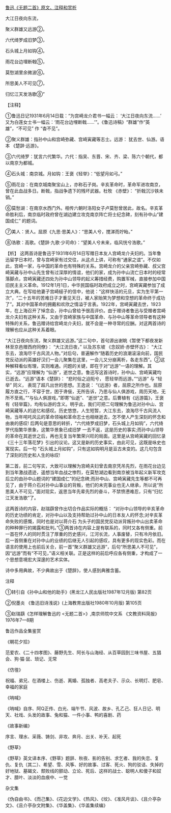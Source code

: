 [鲁迅《无题二首》原文、注释和赏析](https://www.vrrw.net/wx/9313.html)

大江日夜向东流，

聚义群雄又远游②。

六代绮罗成旧梦③，

石头城上月如钩④。

雨花台边埋断戟⑤，

莫愁湖里余微波⑥。

所思美人不可见⑦，

归忆江天发浩歌⑧”

【注释】

①鲁迅日记1931年6月14日载：“为宫崎龙介君书一幅云： ‘大江日夜向东流……’ 又为白莲女士书一幅云：‘雨花台边埋断戟……’”。《鲁迅诗稿》“群雄”作“英雄”，“不可见” 作 “杳不见”。

②聚义群雄：指孙中山和宫崎弥藏、宫崎寅藏等志士。远游： 犹去世、仙游。语本 《楚辞·远游》。

③六代绮罗：犹言六代繁华。六代：指吴、东晋、宋、齐、梁、陈六个朝代，都以南京为都城。

④石头城：南京城。月如钩：王褒《轻举》：“低望月如弓。”

⑤雨花台：在南京城南聚宝山上，亦称石子岗。辛亥革命时，革命军进攻南京，曾在此血战多日。断戟，指战争遗下的残坏武器。杜牧 《赤壁》： “折戟沉沙铁未销。”

⑥莫愁湖：在南京水西门外。相传六朝时洛阳女子卢莫愁曾居此，故名。辛亥革命胜利后，南京临时政府曾在湖边建立攻克南京阵亡将士纪念碑，刻有孙中山“建国成仁” 的题词。

⑦美人：贤人。屈原《九思·思美人》：“思美人兮，搅涕而竚眙。”

⑧浩歌：高歌。《楚辞·九歌·少司命》：“望美人兮未来，临风恍兮浩歌。”



【析】 这两首诗是鲁迅于1931年6月14日写赠日本友人宫崎龙介夫妇的。当年鲁迅留学日本时，曾与宫崎家有过交往，从这点上讲，可称有“通家之谊”。不仅如此，宫崎一家，与中国的革命也有特殊的关系。宫崎龙介的父亲宫崎弥藏、叔父宫崎寅藏与孙中山先生曾有过深厚的情谊，他们的家，成为孙中山流亡日本时的经常落脚点，宫崎寅藏还四处为孙中山领导的起义筹措经费，购置军械，直接参加中国旧民主主义革命。1912年1月1日，中华民国临时政府成立之时，宫崎寅藏参加了成立大典。在写给他妻子宫崎槌子的信中，他说：“这样快活的元旦，实为生平第一次”，“二十五年的苦难日子才重见天日，被人家贻笑为梦想和空想的革命终于成功了”。其对中国革命的拥戴和欢欣之情溢于言表。1922年，宫崎寅藏去世，1923年，在上海召开了悼念会，孙中山曾给予很高评价。由于赠诗者鲁迅与受赠者宫崎龙介夫妇有这种关系，又由于宫崎家族与中国革命、与孙中山等革命领导者有这种特殊的关系，鲁迅赠诗给宫崎龙介夫妇，就不会是一种寻常的应酬。对这两首诗的理解也应从这种关系着眼。

“大江日夜向东流，聚义群雄又远游。”这二句中，首句源出谢眺《暂使下都夜发新林至京邑赠西府同僚》： “大江流日夜，” 以及苏东坡 《念奴娇·赤壁怀古》： “大江东去，浪淘尽千古风流人物。”对后句，普遍解作“随着历史的浪潮滚滚向前，国民党反动派的英雄好汉们一会儿聚集在这里，一会儿又分崩离析，各走东西”。②这种解释看似有理，实则难通。问题的关键，即在于对“远游”一语的理解。其实，“远游”应理解为 “仙游”，逝世之意。鲁迅写这首诗时，孙中山、宫崎寅藏均已逝去。“远游”语本《楚辞》： “悲时俗之迫阨兮， 愿轻举而远游。”“远游” 与 “轻举” 同义， 表现了超凡出世的思想。王逸说： “《远游》者，屈原之所作也。屈原履方直之行，不容于世，困于谗佞，无所告诉，乃思与仙人俱游戏，周历天地，无所不至焉。”“与仙人俱游戏，”即寄“仙逝”、“逝世”之意。后曹植有《远游篇》，王褒有《轻举篇》，均有仙游的含义。明乎此，我们可把二句理解为鲁迅对孙中山、宫崎寅藏等人的追忆和感叹。历史悠悠，人生短暂，大江东去，浪淘尽千古风流人物，当年咤吒风云的革命领袖和革命志士也相继逝去，怎不使人产生深刻的怀念和由衷的感叹! 后两句是意思的转折，“六代绮罗成旧梦，石头城上月如钩”，六代绮罗代指繁华景象，这繁华景象已成旧梦 一去不返，这是历史的事实;而孙中山领导的革命在其逝世之后，再也无复当年繁荣兴旺的局面。这里是从宫崎寅藏的回忆录《三十三年落花梦》引出的议论。这又是新的历史事实，由此可见，这既是咏史也寓现实。后一句 “石头城上月如钩”，只有这如钩明月是亘古未变的。这几句包含了深刻的历史和人生的咏叹!

第二首，前二句写实，大致可以理解为宫崎夫妇曾去南京凭吊先烈，在雨花台边见到当年激战遗迹，遥想当年血战之惨烈，在莫愁湖边看到南京被当年起义新军攻克后立的由孙中山题词的“建国成仁”的纪念碑;而孙中山、宫崎寅藏先生等都不可再见了，由于蒋介石对孙中山事业的背叛，他们的未完事业也无人继承，所以说“所思美人不可见，”面对现实，返思当年先辈先烈的奋斗，不禁愤懑难忍，只有“归忆江天发浩歌”了。

这两首诗的内容，赵瑞蕻曾作出切合作品实际的概括： “对孙中山领导的辛亥革命的历史功绩的肯定，对孙中山以及支持帮助过孙中山的日本友人的怀念;对辛亥革命失败的感慨，同时也是对以蒋介石 为头子的国民党反动派背叛孙中山出卖革命的种种罪行的揭露和批判。”③两首诗在内容上是有联系的，同时又各有侧重。前一首在怀人的同时贯注了厚重的历史感兴，江河长流，人事废替，只有冷月依旧。后一首侧重在对孙中山的业绩的后继无人引起的感叹，具有更多的现实色彩。而在语言的使用上也前后关合，前一首“聚义群雄又远游”，后句“所思美人不可见”，因“远游”而有“不可见，”语义相关联。正是这样的前后呼应各有侧重，才构成了一个思想意境宏大深邃的艺术实体。

诗中多用典故，不少典故出于《楚辞》，使人感到典雅含蓄。

注释

①转引自《孙中山和他的助手》(黑龙江人民出版社1987年12月版) 第82页

②倪墨炎 《鲁迅旧诗浅说》(上海教育出版社1980年10月版) 第105页

③赵瑞蕻《怎样理解鲁迅的 <无题二首>》,南京师院中文系 《文教资料简报》 1976年7—8期

鲁迅作品全集鉴赏

《朝花夕拾》

范爱农、《二十四孝图》、藤野先生、阿长与山海经、从百草园到三味书屋、五猖会、狗·猫·鼠、琐记、无常

《仿徨》

祝福、弟兄、在酒楼上、伤逝、离婚、孤独者、高老夫子、示众、长明灯、肥皂、幸福的家庭

《呐喊》

《呐喊》自序、阿Q正传、白光、端午节、风波、故乡、孔乙己、狂人日记、明天、社戏、头发的故事、兔和猫、一件小事、鸭的喜剧、药

《故事新编》

序言、理水、采薇、铸剑、非攻、奔月、出关、补天、起死

《野草》

《野草》英文译本序、《野草》题辞、秋夜、影的告别、求乞者、我的失恋、复仇、复仇〔其二〕、希望、雪、风筝、好的故事、过客、死火、狗的驳诘、失掉的好地狱、墓碣文、颓败线的颤动、立论、死后、这样的战士、聪明人和傻子和奴才、腊叶、淡淡的血痕中、一觉

杂文集

《伪自由书》、《而己集》、《花边文学》、《热风》、《坟》、《准风月谈》、《且介亭杂文》、《且介亭杂文附集》、《华盖集》、《华盖集续编》

